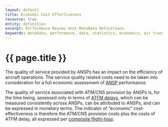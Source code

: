 ```yaml
---
layout: default
title: Economic Cost Effectiveness
resource: true
entity: definition
excerpt: Performance Review Unit MetaData Definitions.
keywords: metadata, performance, data, statistics, economics, air transport, flights, europe, cost efficiency
---
```

# {{ page.title }}



The quality of service provided by ANSPs has an impact on the efficiency of aircraft operations. The service 
quality related costs need to be taken into consideration for a full economic assessment of [ANSP][ansp] performance. 

The quality of service associated with ATM/CNS provision by ANSPs is, for the time being, assessed only 
in terms of [ATFM delays][atfm_delay], which can be measured consistently across ANSPs, can be attributed 
to ANSPs, and can be expressed in monetary terms. The indicator of “economic” cost-effectiveness is therefore 
the ATM/CNS provision costs plus the costs of ATFM delay, all expressed per [composite flight-hour][comp_hr].


[comp_hr]: <{{ "/references/definition/composite_flight_hour.html" | prepend: site.baseurl | prepend: site.url }}> "Composite flight hour"
[atfm_delay]: <{{ "/references/definition/atfm_delay.html" | prepend: site.baseurl | prepend: site.url }}> "ATFM delay"
[ansp]: <{{ "/references/acronym/ansp.html" | prepend: site.baseurl | prepend: site.url }}> "ANSP"

